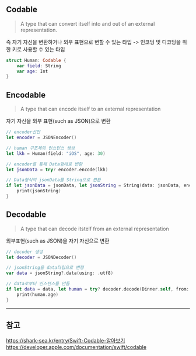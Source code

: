 ## Codable

> A type that can convert itself into and out of an external representation.
> <br/>

즉 자기 자신을 변환하거나 외부 표현으로 변할 수 있는 타입 -> 인코딩 및 디코딩을 위한 키로 사용할 수 있는 타입
<br/>

```swift
struct Human: Codable {
	var field: String
	var age: Int
}
```

## Encodable

> A type that can encode itself to an external representation
> <br/>

자기 자신을 외부 표현(such as JSON)으로 변환
<br/>

```swift
// encoder선언
let encoder = JSONEncoder()

// human 구조체의 인스턴스 생성
let lkh = Human(field: "iOS", age: 30)

// encoder를 통해 Data형태로 변환
let jsonData = try? encoder.encode(lkh)

// Data형식의 jsonData를 String으로 편환
if let jsonData = jsonData, let jsonString = String(data: jsonData, encoding: .utf8) {
    print(jsonString)
}
```

## Decodable

> A type that can decode itstelf from an external representation
> <br/>

외부표현(such as JSON)을 자기 자신으로 변환
<br/>

```swift
// decoder 생성
let decoder = JSONDecoder()

// jsonString을 data타입으로 변형
var data = jsonString?.data(using: .utf8)

// data로부터 인스턴스를 만듬
if let data = data, let human = try? decoder.decode(Dinner.self, from: data) {
    print(human.age)
}
```

---

## 참고

https://shark-sea.kr/entry/Swift-Codable-알아보기
<br/>
https://developer.apple.com/documentation/swift/codable
<br/>
